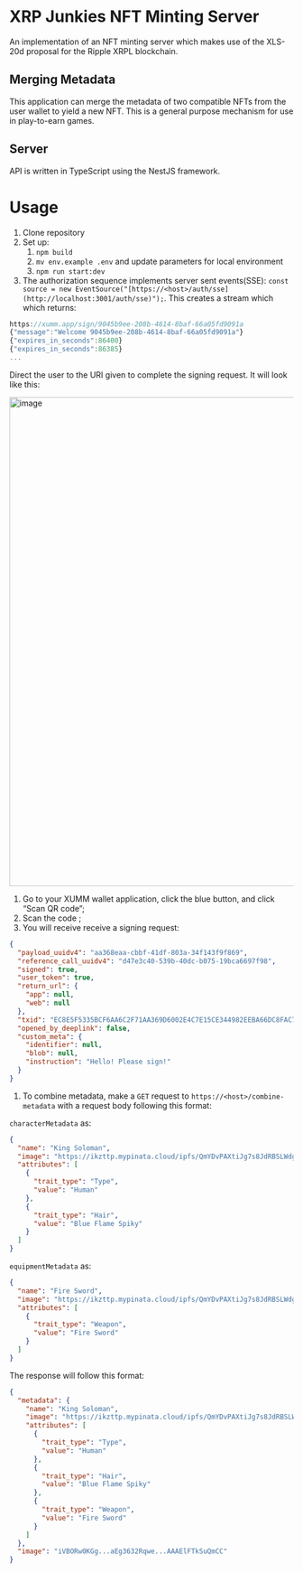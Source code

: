 # XRP Junkies NFT Minting Server

An implementation of an NFT minting server which makes use of the XLS-20d proposal for the Ripple XRPL blockchain.

## Merging Metadata
This application can merge the metadata of two compatible NFTs from the user wallet to yield a new NFT. This is a general purpose mechanism for use in play-to-earn games.

## Server
API is written in TypeScript using the NestJS framework.

# Usage

1. Clone repository
2. Set up:
    1. `npm build`
    2. `mv env.example .env` and update parameters for local environment
    3. `npm run start:dev`
3. The authorization sequence implements server sent events(SSE): `const source = new EventSource("[https://<host>/auth/sse](http://localhost:3001/auth/sse)");`. This creates a stream which which returns:

```jsx
https://xumm.app/sign/9045b9ee-208b-4614-8baf-66a05fd9091a
{"message":"Welcome 9045b9ee-208b-4614-8baf-66a05fd9091a"}
{"expires_in_seconds":86400}
{"expires_in_seconds":86385}
...
```

Direct the user to the URI given to complete the signing request. It will look like this:

<img width="866" alt="image" src="https://user-images.githubusercontent.com/5241542/164065015-82baf026-63e2-44f6-b00c-b02bea4501b8.png">

1. Go to your XUMM wallet application, click the blue button, and click “Scan QR code”;
2. Scan the code ;
3. You will receive receive a signing request:

```json
{
  "payload_uuidv4": "aa368eaa-cbbf-41df-803a-34f143f9f869",
  "reference_call_uuidv4": "d47e3c40-539b-40dc-b075-19bca6697f98",
  "signed": true,
  "user_token": true,
  "return_url": {
    "app": null,
    "web": null
  },
  "txid": "EC8E5F5335BCF6AA6C2F71AA369D6002E4C7E15CE344982EEBA66DC8FAC745E3",
  "opened_by_deeplink": false,
  "custom_meta": {
    "identifier": null,
    "blob": null,
    "instruction": "Hello! Please sign!"
  }
}
```

1. To combine metadata, make a `GET` request to `https://<host>/combine-metadata` with a request body following this format: 

`characterMetadata` as: 

```json
{
  "name": "King Soloman",
  "image": "https://ikzttp.mypinata.cloud/ipfs/QmYDvPAXtiJg7s8JdRBSLWdgSphQdac8j1YuQNNxcGE1hg/8152.png",
  "attributes": [
    {
      "trait_type": "Type",
      "value": "Human"
    },
    {
      "trait_type": "Hair",
      "value": "Blue Flame Spiky"
    }
  ]
}
```

`equipmentMetadata` as: 

```json
{
  "name": "Fire Sword",
  "image": "https://ikzttp.mypinata.cloud/ipfs/QmYDvPAXtiJg7s8JdRBSLWdgSphQdac8j1YuQNNxcGE1hg/8152.png",
  "attributes": [
    {
      "trait_type": "Weapon",
      "value": "Fire Sword"
    }
  ]
}
```

The response will follow this format:

```json
{
  "metadata": {
    "name": "King Soloman",
    "image": "https://ikzttp.mypinata.cloud/ipfs/QmYDvPAXtiJg7s8JdRBSLWdgSphQdac8j1YuQNNxcGE1hg/8152.png",
    "attributes": [
      {
        "trait_type": "Type",
        "value": "Human"
      },
      {
        "trait_type": "Hair",
        "value": "Blue Flame Spiky"
      },
      {
        "trait_type": "Weapon",
        "value": "Fire Sword"
      }
    ]
  },
  "image": "iVBORw0KGg...aEg3632Rqwe...AAAElFTkSuQmCC"
}
```
